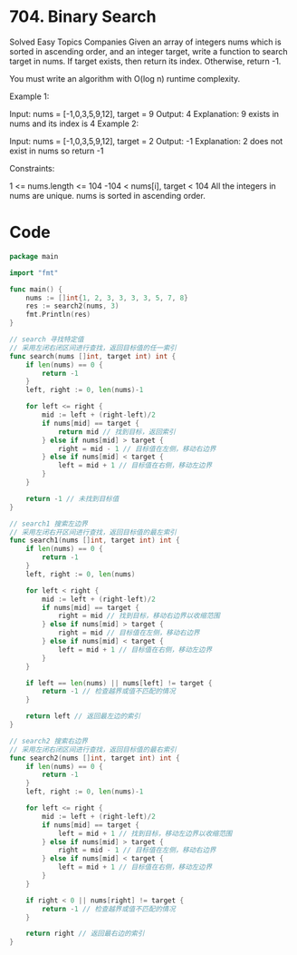 # 704. Binary Search
Solved
Easy
Topics
Companies
Given an array of integers nums which is sorted in ascending order, and an integer target, write a function to search target in nums. If target exists, then return its index. Otherwise, return -1.

You must write an algorithm with O(log n) runtime complexity.

 

Example 1:

Input: nums = [-1,0,3,5,9,12], target = 9
Output: 4
Explanation: 9 exists in nums and its index is 4
Example 2:

Input: nums = [-1,0,3,5,9,12], target = 2
Output: -1
Explanation: 2 does not exist in nums so return -1
 

Constraints:

1 <= nums.length <= 104
-104 < nums[i], target < 104
All the integers in nums are unique.
nums is sorted in ascending order.

# Code
```go
package main

import "fmt"

func main() {
	nums := []int{1, 2, 3, 3, 3, 3, 5, 7, 8}
	res := search2(nums, 3)
	fmt.Println(res)
}

// search 寻找特定值
// 采用左闭右闭区间进行查找，返回目标值的任一索引
func search(nums []int, target int) int {
	if len(nums) == 0 {
		return -1
	}
	left, right := 0, len(nums)-1

	for left <= right {
		mid := left + (right-left)/2
		if nums[mid] == target {
			return mid // 找到目标，返回索引
		} else if nums[mid] > target {
			right = mid - 1 // 目标值在左侧，移动右边界
		} else if nums[mid] < target {
			left = mid + 1 // 目标值在右侧，移动左边界
		}
	}

	return -1 // 未找到目标值
}

// search1 搜索左边界
// 采用左闭右开区间进行查找，返回目标值的最左索引
func search1(nums []int, target int) int {
	if len(nums) == 0 {
		return -1
	}
	left, right := 0, len(nums)

	for left < right {
		mid := left + (right-left)/2
		if nums[mid] == target {
			right = mid // 找到目标，移动右边界以收缩范围
		} else if nums[mid] > target {
			right = mid // 目标值在左侧，移动右边界
		} else if nums[mid] < target {
			left = mid + 1 // 目标值在右侧，移动左边界
		}
	}

	if left == len(nums) || nums[left] != target {
		return -1 // 检查越界或值不匹配的情况
	}

	return left // 返回最左边的索引
}

// search2 搜索右边界
// 采用左闭右闭区间进行查找，返回目标值的最右索引
func search2(nums []int, target int) int {
	if len(nums) == 0 {
		return -1
	}
	left, right := 0, len(nums)-1

	for left <= right {
		mid := left + (right-left)/2
		if nums[mid] == target {
			left = mid + 1 // 找到目标，移动左边界以收缩范围
		} else if nums[mid] > target {
			right = mid - 1 // 目标值在左侧，移动右边界
		} else if nums[mid] < target {
			left = mid + 1 // 目标值在右侧，移动左边界
		}
	}

	if right < 0 || nums[right] != target {
		return -1 // 检查越界或值不匹配的情况
	}

	return right // 返回最右边的索引
}
```